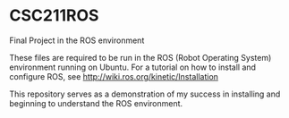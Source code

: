 # CSC211ROS
Final Project in the ROS environment

These files are required to be run in the ROS (Robot Operating System) environment running on Ubuntu.
For a tutorial on how to install and configure ROS, see http://wiki.ros.org/kinetic/Installation

This repository serves as a demonstration of my success in installing and beginning to understand the ROS environment.
